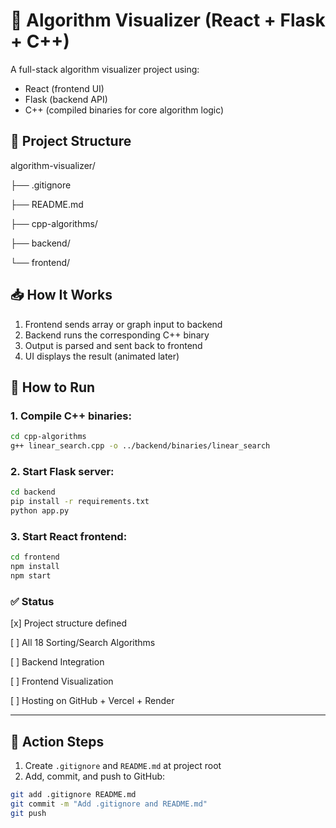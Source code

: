 # 🧠 Algorithm Visualizer (React + Flask + C++)

A full-stack algorithm visualizer project using:
- React (frontend UI)
- Flask (backend API)
- C++ (compiled binaries for core algorithm logic)

## 🔧 Project Structure

algorithm-visualizer/

├── .gitignore

├── README.md

├── cpp-algorithms/

├── backend/

└── frontend/

## 📥 How It Works

1. Frontend sends array or graph input to backend
2. Backend runs the corresponding C++ binary
3. Output is parsed and sent back to frontend
4. UI displays the result (animated later)

## 🚀 How to Run

### 1. Compile C++ binaries:
```bash
cd cpp-algorithms
g++ linear_search.cpp -o ../backend/binaries/linear_search
```

### 2. Start Flask server:
```bash
cd backend
pip install -r requirements.txt
python app.py
```

### 3. Start React frontend:
```bash
cd frontend
npm install
npm start
```

### ✅ Status
[x] Project structure defined

[ ] All 18 Sorting/Search Algorithms

[ ] Backend Integration

[ ] Frontend Visualization

[ ] Hosting on GitHub + Vercel + Render


---

## 🔁 Action Steps

1. Create `.gitignore` and `README.md` at project root
2. Add, commit, and push to GitHub:
```bash
git add .gitignore README.md
git commit -m "Add .gitignore and README.md"
git push
```

